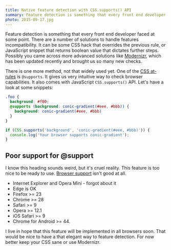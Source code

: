 ```yaml
---
title: Native feature detection with CSS.supports() API
summary: Feature detection is something that every front end developer faced at some point. CSS.supports() API allows us to use very elegant form to doing it.
photo: 2015-09-17.jpg
---
```


Feature detection is something that every front end developer faced at some point. There are a number of solutions to handle features incompatibility. It can be some CSS hack that overrides the previous rule, or JavaScript snippet that returns boolean value that dictates further steps. Possibly you came across more advanced solutions like [Modernizr](https://modernizr.com/), which has been updated recently and brought us so many new checks.

There is one more method, not that widely used yet. One of the [CSS at-rules](https://developer.mozilla.org/en-US/docs/Web/CSS/At-rule) is `@supports`. It gives us very intuitive way to check browser capabilities. It also comes with JavaScript `CSS.supports()` API. Let's have a look at some snippets:

```scss
.foo {
  background: #f00;
  @supports (background: conic-gradient(#eee, #bbb)) {
    background: conic-gradient(#eee, #bbb)
  }
}
```

```js
if (CSS.supports('background', 'conic-gradient(#eee, #bbb)')) {
  console.log('Your browser supports conic-gradient');
}
```

## Poor support for @support

I know this heading sounds weird, but it's cruel reality. This feature is too nice to be ready to use. [Browser support](https://caniuse.com/#feat=css-supports-api) isn't good at all.

- Internet Explorer and Opera Mini - forgot about it
- Edge is OK
- Firefox >= 23
- Chrome >= 28
- Safari >= 9
- Opera >= 12.1
- iOS Safari >= 9
- Chrome for Android >= 44.

I live in hope that this feature will be implemented in all browsers soon. That would be nice to have a that elegant way to feature detection. For now better keep your CSS sane or use Modernizr.
